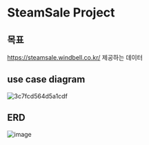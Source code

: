 # SteamSale Project

## 목표
https://steamsale.windbell.co.kr/ 제공하는 데이터


## use case diagram
![3c7fcd564d5a1cdf](https://github.com/user-attachments/assets/0f9c35a6-290f-460c-921b-48b69b302e8b)


## ERD
![image](https://github.com/user-attachments/assets/d2ae028b-3712-4bf2-86fa-707dbeddb61a)
